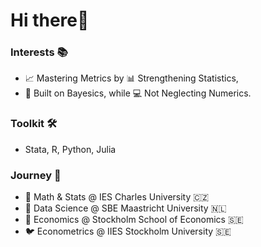 # Hi there👋 

### Interests 📚
- 📈 Mastering Metrics by 📊 Strengthening Statistics,
- 🎲 Built on Bayesics, while 💻 Not Neglecting Numerics.

### Toolkit 🛠️
- Stata, R, Python, Julia
  
### Journey 🏫
- 🐣 Math & Stats @ IES Charles University 🇨🇿
- 🐥 Data Science @ SBE Maastricht University 🇳🇱
- 🐔 Economics @ Stockholm School of Economics 🇸🇪 
- 🐦 Econometrics @ IIES Stockholm University 🇸🇪 



